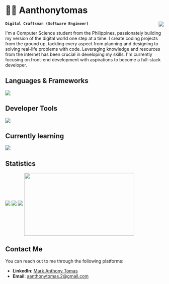 <h1 align="left">👨‍💻 Aanthonytomas</h1> 
<a  href="https://github.com/aanthonytomas">
	  <img align="right" src="https://visitcount.itsvg.in/api?id=aanthonytomas&label=Profile%20Views&color=12&icon=5&pretty=true" /></a> 
<p>	  
	
**`Digital Craftsman (Software Engineer)`**<br>   
</p>    
I'm a Computer Science student from the Philippines, passionately building my version of the digital world one step at a time. I create coding projects from the ground up, tackling every aspect from planning and designing to solving real-life problems with code. Leveraging knowledge and resources from the internet has been crucial in developing my skills. I'm currently focusing on front-end development with aspirations to become a full-stack developer. 	    
<h2 align="left">Languages & Frameworks </h2>
<p align="left">
	<img src="https://skillicons.dev/icons?i=html,css,js,bootstrap,cs,cpp,php,java,md"/>
  </a>

<h2 align="left">Developer Tools</h2>
<p align="left">
	<img src="https://skillicons.dev/icons?i=git,npm,bash,powershell,vscode,eclipse,"/>
  </a>
</p>
</p>
<h2 align="left">Currently learning</h2>
<p align="left">
	<img src="https://skillicons.dev/icons?i=typescript,mongodb,react,nodejs,tailwind"/>
  </a>
</p>


<h2 align="left">Statistics</h2>

![](http://github-profile-summary-cards.vercel.app/api/cards/profile-details?username=Aanthonytomas&theme=transparent)
![](http://github-profile-summary-cards.vercel.app/api/cards/stats?username=Aanthonytomas&theme=transparent)
![](http://github-profile-summary-cards.vercel.app/api/cards/productive-time?username=Aanthonytomas&theme=transparent&utcOffset=8)
<a href="https://github.com/aanthonytomas/convoychat"><img height=200 width=350 align="center" src="https://github-readme-stats.vercel.app/api/top-langs?username=aanthonytomas&layout=compact&langs_count=8&card_width=320&theme=transparent&hide_border=true&bg_color=00000000&cache_seconds=21600&disable_animations=true" />
</a>
## Contact Me
You can reach out to me through the following platforms:
- **LinkedIn**: [Mark Anthony Tomas](https://www.linkedin.com/in/aanthonytomas)
- **Email**: [aanthonytomas.2@gmail.com](mailto:aanthonytomas2@gmail.com)

